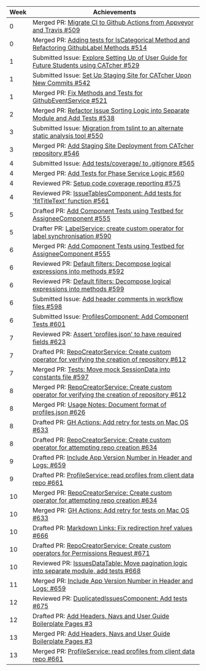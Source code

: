 | Week | Achievements                                                                                                                                 |
| ---- | -------------------------------------------------------------------------------------------------------------------------------------------- |
| 0    | Merged PR: [Migrate CI to Github Actions from Appveyor and Travis #509](https://github.com/CATcher-org/CATcher/pull/509)                     |
| 0    | Merged PR: [Adding tests for IsCategorical Method and Refactoring GithubLabel Methods #514](https://github.com/CATcher-org/CATcher/pull/514) |
| 1    | Submitted Issue: [Explore Setting Up of User Guide for Future Students using CATcher #529](https://github.com/CATcher-org/CATcher/issues/529) |
| 1    | Submitted Issue: [Set Up Staging Site for CATcher Upon New Commits #542](https://github.com/CATcher-org/CATcher/issues/542) |
| 1    | Merged PR: [Fix Methods and Tests for GithubEventService #521](https://github.com/CATcher-org/CATcher/pull/521) |
| 2    | Merged PR: [Refactor Issue Sorting Logic into Separate Module and Add Tests #538](https://github.com/CATcher-org/CATcher/pull/538) |
| 3    | Submitted Issue: [Migration from tslint to an alternate static analysis tool #550](https://github.com/CATcher-org/CATcher/issues/550) |
| 3    | Merged PR: [Add Staging Site Deployment from CATcher repository #546](https://github.com/CATcher-org/CATcher/pull/546) |
| 4    | Submitted Issue: [Add tests/coverage/ to .gitignore #565](https://github.com/CATcher-org/CATcher/issues/565) |
| 4    | Merged PR: [Add Tests for Phase Service Logic #560](https://github.com/CATcher-org/CATcher/pull/560) |
| 4    | Reviewed PR: [Setup code coverage reporting #575](https://github.com/CATcher-org/CATcher/pull/575) |
| 4    | Reviewed PR: [IssueTablesComponent: Add tests for 'fitTitleText' function #561](https://github.com/CATcher-org/CATcher/pull/561) |
| 5    | Drafted PR: [Add Component Tests using Testbed for AssigneeComponent #555](https://github.com/CATcher-org/CATcher/pull/555) |
| 5    | Drafter PR: [LabelService: create custom operator for label synchronisation #590](https://github.com/CATcher-org/CATcher/pull/590) |
| 6    | Merged PR: [Add Component Tests using Testbed for AssigneeComponent #555](https://github.com/CATcher-org/CATcher/pull/555) |
| 6    | Reviewed PR: [Default filters: Decompose logical expressions into methods #592](https://github.com/CATcher-org/CATcher/pull/592) |
| 6    | Reviewed PR: [Default filters: Decompose logical expressions into methods #599](https://github.com/CATcher-org/CATcher/pull/599) |
| 6    | Submitted Issue: [Add header comments in workflow files #598](https://github.com/CATcher-org/CATcher/issues/598) |
| 6    | Submitted Issue: [ProfilesComponent: Add Component Tests #601](https://github.com/CATcher-org/CATcher/issues/601) |
| 7    | Reviewed PR: [Assert 'profiles.json' to have required fields #623](https://github.com/CATcher-org/CATcher/pull/623) |
| 7    | Drafted PR: [RepoCreatorService: Create custom operator for verifying the creation of repository #612](https://github.com/CATcher-org/CATcher/pull/612) | 
| 7    | Merged PR: [Tests: Move mock SessionData into constants file #597](https://github.com/CATcher-org/CATcher/pull/597) | 
| 8    | Merged PR: [RepoCreatorService: Create custom operator for verifying the creation of repository #612](https://github.com/CATcher-org/CATcher/pull/612) | 
| 8    | Merged PR: [Usage Notes: Document format of profiles.json #626](https://github.com/CATcher-org/CATcher/pull/626) | 
| 8    | Drafted PR: [GH Actions: Add retry for tests on Mac OS #633](https://github.com/CATcher-org/CATcher/pull/633) | 
| 8    | Drafted PR: [RepoCreatorService: Create custom operator for attempting repo creation #634](https://github.com/CATcher-org/CATcher/pull/634) | 
| 9    | Drafted PR: [Include App Version Number in Header and Logs: #659](https://github.com/CATcher-org/CATcher/pull/659) |
| 9    | Drafted PR: [ProfileService: read profiles from client data repo #661](https://github.com/CATcher-org/CATcher/pull/661) |
| 10   | Merged PR: [RepoCreatorService: Create custom operator for attempting repo creation #634](https://github.com/CATcher-org/CATcher/pull/634) | 
| 10   | Merged PR: [GH Actions: Add retry for tests on Mac OS #633](https://github.com/CATcher-org/CATcher/pull/633) | 
| 10   | Drafted PR: [Markdown Links: Fix redirection href values #666](https://github.com/CATcher-org/CATcher/pull/666) |
| 10   | Drafted PR: [RepoCreatorService: Create custom operators for Permissions Request #671](https://github.com/CATcher-org/CATcher/pull/671) |
| 10   | Reviewed PR: [IssuesDataTable: Move pagination logic into separate module, add tests #668](https://github.com/CATcher-org/CATcher/pull/668) |
| 11   | Merged PR: [Include App Version Number in Header and Logs: #659](https://github.com/CATcher-org/CATcher/pull/659) | 
| 12   | Reviewed PR: [DuplicatedIssuesComponent: Add tests #675](https://github.com/CATcher-org/CATcher/pull/675) |
| 12   | Drafted PR: [Add Headers, Navs and User Guide Boilerplate Pages #3](https://github.com/CATcher-org/catcher-org.github.io/pull/3) |
| 13   | Merged PR: [Add Headers, Navs and User Guide Boilerplate Pages #3](https://github.com/CATcher-org/catcher-org.github.io/pull/3) |
| 13   | Merged PR: [ProfileService: read profiles from client data repo #661](https://github.com/CATcher-org/CATcher/pull/661) |
